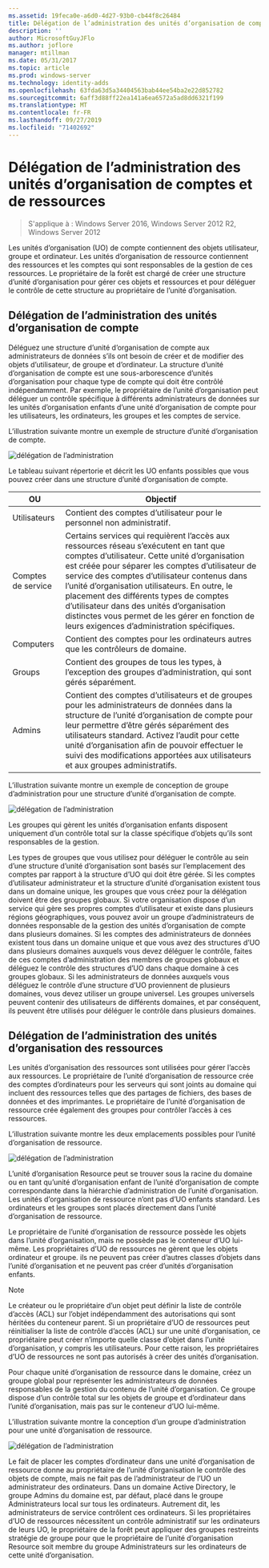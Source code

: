 ```yaml
---
ms.assetid: 19feca0e-a6d0-4d27-93b0-cb44f8c26484
title: Délégation de l’administration des unités d’organisation de comptes et de ressources
description: ''
author: MicrosoftGuyJFlo
ms.author: joflore
manager: mtillman
ms.date: 05/31/2017
ms.topic: article
ms.prod: windows-server
ms.technology: identity-adds
ms.openlocfilehash: 63fda63d5a34404563bab44ee54ba2e22d852782
ms.sourcegitcommit: 6aff3d88ff22ea141a6ea6572a5ad8dd6321f199
ms.translationtype: MT
ms.contentlocale: fr-FR
ms.lasthandoff: 09/27/2019
ms.locfileid: "71402692"
---
```

# <a name="delegating-administration-of-account-ous-and-resource-ous"></a>Délégation de l’administration des unités d’organisation de comptes et de ressources

>S'applique à : Windows Server 2016, Windows Server 2012 R2, Windows Server 2012

Les unités d’organisation (UO) de compte contiennent des objets utilisateur, groupe et ordinateur. Les unités d’organisation de ressource contiennent des ressources et les comptes qui sont responsables de la gestion de ces ressources. Le propriétaire de la forêt est chargé de créer une structure d’unité d’organisation pour gérer ces objets et ressources et pour déléguer le contrôle de cette structure au propriétaire de l’unité d’organisation.  
  
## <a name="delegating-administration-of-account-ous"></a>Délégation de l’administration des unités d’organisation de compte  
Déléguez une structure d’unité d’organisation de compte aux administrateurs de données s’ils ont besoin de créer et de modifier des objets d’utilisateur, de groupe et d’ordinateur. La structure d’unité d’organisation de compte est une sous-arborescence d’unités d’organisation pour chaque type de compte qui doit être contrôlé indépendamment. Par exemple, le propriétaire de l’unité d’organisation peut déléguer un contrôle spécifique à différents administrateurs de données sur les unités d’organisation enfants d’une unité d’organisation de compte pour les utilisateurs, les ordinateurs, les groupes et les comptes de service.  
  
L’illustration suivante montre un exemple de structure d’unité d’organisation de compte.  
  
![délégation de l’administration](media/Delegating-Administration-of-Account-OUs-and-Resource-OUs/66d38fbe-e8eb-42d7-abab-9526243bf6d9.gif)  
  
Le tableau suivant répertorie et décrit les UO enfants possibles que vous pouvez créer dans une structure d’unité d’organisation de compte.  
  
|OU|Objectif|  
|------|-----------|  
|Utilisateurs|Contient des comptes d’utilisateur pour le personnel non administratif.|  
|Comptes de service|Certains services qui requièrent l’accès aux ressources réseau s’exécutent en tant que comptes d’utilisateur. Cette unité d’organisation est créée pour séparer les comptes d’utilisateur de service des comptes d’utilisateur contenus dans l’unité d’organisation utilisateurs. En outre, le placement des différents types de comptes d’utilisateur dans des unités d’organisation distinctes vous permet de les gérer en fonction de leurs exigences d’administration spécifiques.|  
|Computers|Contient des comptes pour les ordinateurs autres que les contrôleurs de domaine.|  
|Groups|Contient des groupes de tous les types, à l’exception des groupes d’administration, qui sont gérés séparément.|  
|Admins|Contient des comptes d’utilisateurs et de groupes pour les administrateurs de données dans la structure de l’unité d’organisation de compte pour leur permettre d’être gérés séparément des utilisateurs standard. Activez l’audit pour cette unité d’organisation afin de pouvoir effectuer le suivi des modifications apportées aux utilisateurs et aux groupes administratifs.|  
  
L’illustration suivante montre un exemple de conception de groupe d’administration pour une structure d’unité d’organisation de compte.  
  
![délégation de l’administration](media/Delegating-Administration-of-Account-OUs-and-Resource-OUs/be2cd2d2-6956-429c-a53a-369e6fe40b2b.gif)  
  
Les groupes qui gèrent les unités d’organisation enfants disposent uniquement d’un contrôle total sur la classe spécifique d’objets qu’ils sont responsables de la gestion.  
  
Les types de groupes que vous utilisez pour déléguer le contrôle au sein d’une structure d’unité d’organisation sont basés sur l’emplacement des comptes par rapport à la structure d’UO qui doit être gérée. Si les comptes d’utilisateur administrateur et la structure d’unité d’organisation existent tous dans un domaine unique, les groupes que vous créez pour la délégation doivent être des groupes globaux. Si votre organisation dispose d’un service qui gère ses propres comptes d’utilisateur et existe dans plusieurs régions géographiques, vous pouvez avoir un groupe d’administrateurs de données responsable de la gestion des unités d’organisation de compte dans plusieurs domaines. Si les comptes des administrateurs de données existent tous dans un domaine unique et que vous avez des structures d’UO dans plusieurs domaines auxquels vous devez déléguer le contrôle, faites de ces comptes d’administration des membres de groupes globaux et déléguez le contrôle des structures d’UO dans chaque domaine à ces groupes globaux. Si les administrateurs de données auxquels vous déléguez le contrôle d’une structure d’UO proviennent de plusieurs domaines, vous devez utiliser un groupe universel. Les groupes universels peuvent contenir des utilisateurs de différents domaines, et par conséquent, ils peuvent être utilisés pour déléguer le contrôle dans plusieurs domaines.  
  
## <a name="delegating-administration-of-resource-ous"></a>Délégation de l’administration des unités d’organisation des ressources  
Les unités d’organisation des ressources sont utilisées pour gérer l’accès aux ressources. Le propriétaire de l’unité d’organisation de ressource crée des comptes d’ordinateurs pour les serveurs qui sont joints au domaine qui incluent des ressources telles que des partages de fichiers, des bases de données et des imprimantes. Le propriétaire de l’unité d’organisation de ressource crée également des groupes pour contrôler l’accès à ces ressources.  
  
L’illustration suivante montre les deux emplacements possibles pour l’unité d’organisation de ressource.  
  
![délégation de l’administration](media/Delegating-Administration-of-Account-OUs-and-Resource-OUs/6667a5ce-34d6-48a9-9974-b823ba70e2af.gif)  
  
L’unité d’organisation Resource peut se trouver sous la racine du domaine ou en tant qu’unité d’organisation enfant de l’unité d’organisation de compte correspondante dans la hiérarchie d’administration de l’unité d’organisation. Les unités d’organisation de ressource n’ont pas d’UO enfants standard. Les ordinateurs et les groupes sont placés directement dans l’unité d’organisation de ressource.  
  
Le propriétaire de l’unité d’organisation de ressource possède les objets dans l’unité d’organisation, mais ne possède pas le conteneur d’UO lui-même. Les propriétaires d’UO de ressources ne gèrent que les objets ordinateur et groupe. ils ne peuvent pas créer d’autres classes d’objets dans l’unité d’organisation et ne peuvent pas créer d’unités d’organisation enfants.  
  
> [!NOTE]  
> Le créateur ou le propriétaire d’un objet peut définir la liste de contrôle d’accès (ACL) sur l’objet indépendamment des autorisations qui sont héritées du conteneur parent. Si un propriétaire d’UO de ressources peut réinitialiser la liste de contrôle d’accès (ACL) sur une unité d’organisation, ce propriétaire peut créer n’importe quelle classe d’objet dans l’unité d’organisation, y compris les utilisateurs. Pour cette raison, les propriétaires d’UO de ressources ne sont pas autorisés à créer des unités d’organisation.  
  
Pour chaque unité d’organisation de ressource dans le domaine, créez un groupe global pour représenter les administrateurs de données responsables de la gestion du contenu de l’unité d’organisation. Ce groupe dispose d’un contrôle total sur les objets de groupe et d’ordinateur dans l’unité d’organisation, mais pas sur le conteneur d’UO lui-même.  
  
L’illustration suivante montre la conception d’un groupe d’administration pour une unité d’organisation de ressource.  
  
![délégation de l’administration](media/Delegating-Administration-of-Account-OUs-and-Resource-OUs/8a3f7714-a3bf-43f7-b999-6070543248b0.gif)  
  
Le fait de placer les comptes d’ordinateur dans une unité d’organisation de ressource donne au propriétaire de l’unité d’organisation le contrôle des objets de compte, mais ne fait pas de l’administrateur de l’UO un administrateur des ordinateurs. Dans un domaine Active Directory, le groupe Admins du domaine est, par défaut, placé dans le groupe Administrateurs local sur tous les ordinateurs. Autrement dit, les administrateurs de service contrôlent ces ordinateurs. Si les propriétaires d’UO de ressources nécessitent un contrôle administratif sur les ordinateurs de leurs UO, le propriétaire de la forêt peut appliquer des groupes restreints stratégie de groupe pour que le propriétaire de l’unité d’organisation Resource soit membre du groupe Administrateurs sur les ordinateurs de cette unité d’organisation.  
  


